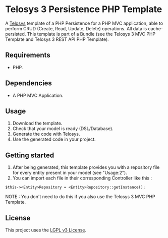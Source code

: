 # Telosys 3 Persistence PHP Template

A [Telosys](https://telosys.org) template of a PHP Persistence for a PHP MVC application, able to perform CRUD (Create, Read, Update, Delete) operations.
All data is cache-persisted.
This template is part of a Bundle (see the Telosys 3 MVC PHP Template and Telosys 3 REST API PHP Template).
## Requirements

- PHP.

## Dependencies

- A PHP MVC Application.

## Usage

1. Download the template.  
2. Check that your model is ready (DSL/Database).
3. Generate the code with Telosys.  
4. Use the generated code in your project.

## Getting started
 
1. After being generated, this template provides you with a repository file for every entity present in your model (see "Usage:2").
2. You can import each file in their corresponding Controller like this :  
```
$this-><Entity>Repository = <Entity>Repository::getInstance();
```
NOTE : You don't need to do this if you also use the Telosys 3 MVC PHP Template.

## License

This project uses the [LGPL v3 License](https://www.gnu.org/licenses/lgpl-3.0.en.html).
